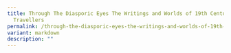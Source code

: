 ```yaml
---
title: Through The Diasporic Eyes The Writings and Worlds of 19th Century Malay
  Travellers
permalink: /through-the-diasporic-eyes-the-writings-and-worlds-of-19th-century-malay-travellers/
variant: markdown
description: ""
---
```

